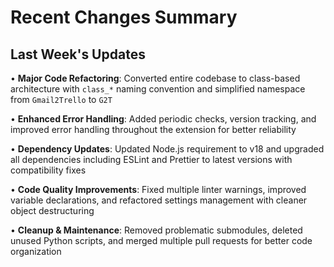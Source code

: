 # Recent Changes Summary

## Last Week's Updates

• **Major Code Refactoring**: Converted entire codebase to class-based architecture with `class_*` naming convention and simplified namespace from `Gmail2Trello` to `G2T`

• **Enhanced Error Handling**: Added periodic checks, version tracking, and improved error handling throughout the extension for better reliability

• **Dependency Updates**: Updated Node.js requirement to v18 and upgraded all dependencies including ESLint and Prettier to latest versions with compatibility fixes

• **Code Quality Improvements**: Fixed multiple linter warnings, improved variable declarations, and refactored settings management with cleaner object destructuring

• **Cleanup & Maintenance**: Removed problematic submodules, deleted unused Python scripts, and merged multiple pull requests for better code organization